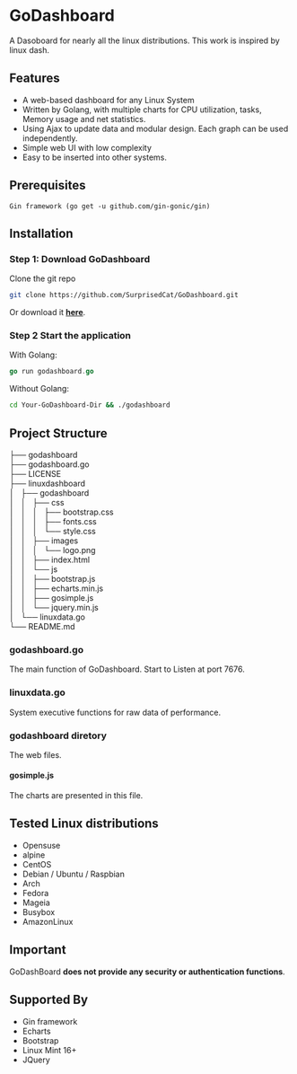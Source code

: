# GoDashboard

A Dasoboard for nearly all the linux distributions. This work is inspired by linux dash.  

## Features

* A web-based dashboard for any Linux System
* Written by Golang, with multiple charts for CPU utilization, tasks, Memory usage and net statistics.
* Using Ajax to update data and modular design. Each graph can be used independently.
* Simple web UI with low complexity
* Easy to be inserted into other systems.

## Prerequisites

    Gin framework (go get -u github.com/gin-gonic/gin)

## Installation

### Step 1: Download GoDashboard

Clone the git repo

```sh
git clone https://github.com/SurprisedCat/GoDashboard.git
```

Or download it **[here](https://github.com/SurprisedCat/GoDashboard.git)**.


### Step 2 Start the application

With Golang:

```go
go run godashboard.go
```

Without Golang:

```sh
cd Your-GoDashboard-Dir && ./godashboard
```

## Project Structure

├── godashboard  
├── godashboard.go  
├── LICENSE  
├── linuxdashboard  
│   ├── godashboard  
│   │   ├── css  
│   │   │   ├── bootstrap.css  
│   │   │   ├── fonts.css  
│   │   │   └── style.css  
│   │   ├── images  
│   │   │   └── logo.png  
│   │   ├── index.html  
│   │   └── js  
│   │       ├── bootstrap.js  
│   │       ├── echarts.min.js  
│   │       ├── gosimple.js  
│   │       └── jquery.min.js  
│   └── linuxdata.go  
└── README.md  

### godashboard.go

The main function of GoDashboard. Start to Listen at port 7676.

### linuxdata.go

System executive functions for raw data of performance.

### godashboard diretory

The web files.

#### gosimple.js

The charts are presented in this file.

## Tested Linux distributions

* Opensuse
* alpine
* CentOS
* Debian / Ubuntu / Raspbian
* Arch
* Fedora
* Mageia
* Busybox
* AmazonLinux

## Important

GoDashBoard **does not provide any security or authentication functions**.

## Supported By

* Gin framework
* Echarts
* Bootstrap
* Linux Mint 16+
* JQuery
